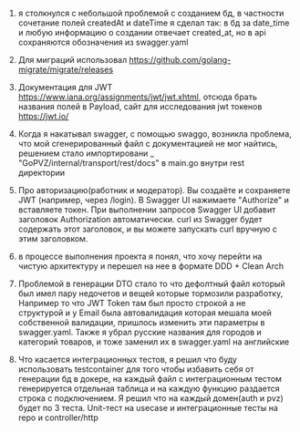 1. я столкнулся с небольшой проблемой с созданием бд, в частности сочетание полей createdAt и dateTime я сделал так: в бд за date_time и любую информацию о создании отвечает created_at, но в api сохраняются обозначения из swagger.yaml

2. Для миграций использовал https://github.com/golang-migrate/migrate/releases

3. Документация для JWT https://www.iana.org/assignments/jwt/jwt.xhtml, отсюда брать названия полей в Payload, сайт для исследования jwt токенов https://jwt.io/

4. Когда я накатывал swagger, с помощью swaggo, возникла проблема, что мой сгенерированный файл с документацией не мог найтись, решением стало импортировани _ "GoPVZ/internal/transport/rest/docs" в main.go внутри rest директории

5. Про авторизацию(работник и модератор). Вы создаёте и сохраняете JWT (например, через /login). В Swagger UI нажимаете "Authorize" и вставляете токен. При выполнении запросов Swagger UI добавит заголовок Authorization автоматически. curl из Swagger будет содержать этот заголовок, и вы можете запускать curl вручную с этим заголовком.

6. в процессе выполнения проекта я понял, что хочу перейти на чистую архитектуру и перешел на нее в формате DDD + Clean Arch

7. Проблемой в генерации DTO стало то что дефолтный файл который был имел пару недочетов и вещей которые тормозили разработку, Например то что JWT Token там был просто строкой а не структурой и у Email была автовалидация которая мешала моей собственной валидации, пришлось изменить эти параметры в swagger.yaml. Также я убрал русские названия для городов и категорий товаров, и тоже заменил их в swagger.yaml на английские

8. Что касается интеграционных тестов, я решил что буду использовать testcontainer для того чтобы избавить себя от генерации бд в докере, на каждый файл с интеграционным тестом генерируется отдельная таблица и на каждую функцию раздается строка с подключением. Я решил что на каждый домен(auth и pvz) будет по 3 теста. Unit-тест на usecase и
интеграционные тесты на repo и controller/http

